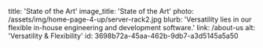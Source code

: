 title: 'State of the Art'
image_title: 'State of the Art'
photo: /assets/img/home-page-4-up/server-rack2.jpg
blurb: 'Versatility lies in our flexible in-house engineering and development software.'
link: /about-us
alt: 'Versatility & Flexibility'
id: 3698b72a-45aa-462b-9db7-a3d5145a5a50
